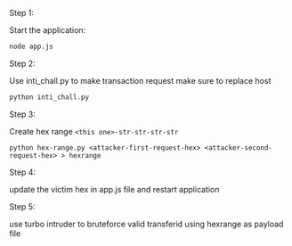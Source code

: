 Step 1:

Start the application:
```bash
node app.js
```

Step 2:

Use inti_chall.py to make transaction request make sure to replace host

```bash
python inti_chall.py
```

Step 3:

Create hex range `<this one>-str-str-str-str`

```
python hex-range.py <attacker-first-request-hex> <attacker-second-request-hex> > hexrange
```

Step 4:

update the victim hex in app.js file and restart application

Step 5:

use turbo intruder to bruteforce valid transferid using hexrange as payload file


